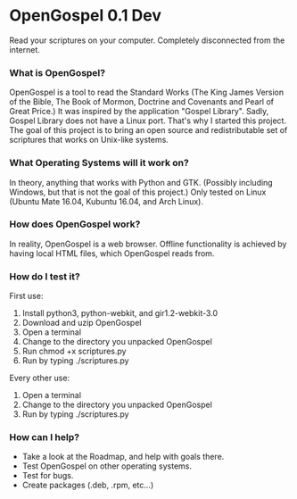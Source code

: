 # OpenGospel 0.1 Dev
Read your scriptures on your computer. Completely disconnected from the internet.

### What is OpenGospel?
OpenGospel is a tool to read the Standard Works (The King James Version of the Bible, The Book of Mormon, Doctrine and Covenants and Pearl of Great Price.)
It was inspired by the application "Gospel Library". Sadly, Gospel Library does not have a Linux port. That's why I started this project.
The goal of this project is to bring an open source and redistributable set of scriptures that works on Unix-like systems.

### What Operating Systems will it work on?
In theory, anything that works with Python and GTK. (Possibly including Windows, but that is not the goal of this project.)
Only tested on Linux (Ubuntu Mate 16.04, Kubuntu 16.04, and Arch Linux).

### How does OpenGospel work?
In reality, OpenGospel is a web browser. Offline functionality is achieved by having local HTML files, which OpenGospel reads from.

### How do I test it?
First use:
1. Install python3, python-webkit, and gir1.2-webkit-3.0
2. Download and uzip OpenGospel
3. Open a terminal
4. Change to the directory you unpacked OpenGospel
5. Run chmod +x scriptures.py
6. Run by typing  ./scriptures.py
    
Every other use:
1. Open a terminal
2. Change to the directory you unpacked OpenGospel
3. Run by typing  ./scriptures.py

### How can I help?
* Take a look at the Roadmap, and help with goals there.
* Test OpenGospel on other operating systems.
* Test for bugs.
* Create packages (.deb, .rpm, etc...)
